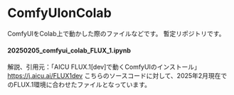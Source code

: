 # ComfyUIonColab

 ComfyUIをColab上で動かした際のファイルなどです。
 暫定リポジトリです。


#### 20250205_comfyui_colab_FLUX_1.ipynb
 解説、引用元：「AICU FLUX.1[dev]で動くComfyUIのインストール」 https://j.aicu.ai/FLUX1dev
 こちらのソースコードに対して、2025年2月現在でのFLUX.1環境に合わせたファイルとなっています。
